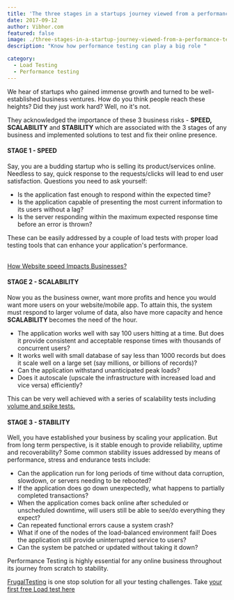 ```yaml
---
title: 'The three stages in a startups journey viewed from a performance testing perspective'
date: 2017-09-12
author: Vibhor.com
featured: false
image: ./three-stages-in-a-startup-journey-viewed-from-a-performance-testing-perspective.jpg
description: "Know how performance testing can play a big role "

category:
  - Load Testing
  - Performance testing
---
```



<div class="entry-content">
<p >We hear of startups who gained immense growth and turned to be well-established business ventures.
How do you think people reach these heights? Did they just work hard? Well, no it's not.</p>
<p >They acknowledged the importance of these 3 business risks - <b>SPEED, SCALABILITY</b> and <b> STABILITY</b>
which are associated with the 3 stages of any business and implemented solutions to test and fix their online presence.</p>
<h4 class="blog-subtitle">STAGE 1 - SPEED</h4>
<p >Say, you are a budding startup who is selling its product/services online.
Needless to say, quick response to the requests/clicks will lead to end user satisfaction. Questions you need to ask yourself:</p>
<ul >
<li>Is the application fast enough to respond within the expected time?</li>
<li>Is the application capable of presenting the most current information to its users without a lag?</li>
<li>Is the server responding within the maximum expected response time before an error is thrown?</li>
</ul>
<p >These can be easily addressed by a couple of load tests with proper load testing tools that can enhance your application's performance. <br><br></p><p><a href="../../../2018/04/14/how-website-speed-impacts-businesses">How Website speed Impacts Businesses?</a></p><p></p>
<h4 class="blog-subtitle">STAGE 2 - SCALABILITY</h4>
<p >Now you as the business owner, want more profits and hence you would want more users on your website/mobile app. To attain this, the system must respond to larger volume of data,
also have more capacity and hence<b> SCALABILITY </b>becomes the need of the hour.</p>
<ul >
<li>The application works well with say 100 users hitting at a time. But does it provide consistent and acceptable response times with thousands of concurrent users?</li>
<li>It works well with small database of say less than 1000 records but does it scale well on a large set (say millions, or billions of records)?</li>
<li>Can the application withstand unanticipated peak loads?</li>
<li>Does it autoscale (upscale the infrastructure with increased load and vice versa) efficiently?</li>
</ul>
<p >This can be very well achieved with a series of scalability tests including <a href="/blog/2018/04/26/types-of-performance-testing">volume and spike tests.</a></p>
<h4 class="blog-subtitle">STAGE 3 - STABILITY</h4>
<p >Well, you have established your business by scaling your application. But from long term perspective, is it stable enough to provide reliability,
uptime and recoverability? Some common stability issues addressed by means of performance, stress and endurance tests include:</p>
<ul >
<li>Can the application run for long periods of time without data corruption, slowdown, or servers needing to be rebooted?</li>
<li>If the application does go down unexpectedly, what happens to partially completed transactions?</li>
<li>When the application comes back online after scheduled or unscheduled downtime, will users still be able to see/do everything they expect?</li>
<li>Can repeated functional errors cause a system crash?</li>
<li>What if one of the nodes of the load-balanced environment fail! Does the application still provide uninterrupted service to users?</li>
<li>Can the system be patched or updated without taking it down?</li>
</ul>
<p >Performance Testing is highly essential for any online business throughout its journey from scratch to stability.</p>
<p ><a href="https://www.frugaltesting.com/">FrugalTesting</a> is one stop solution for all your testing challenges. Take <a href="../../../2018/09/12/start-your-first-free-load-test">your first free Load test here</a></p>
</div>
